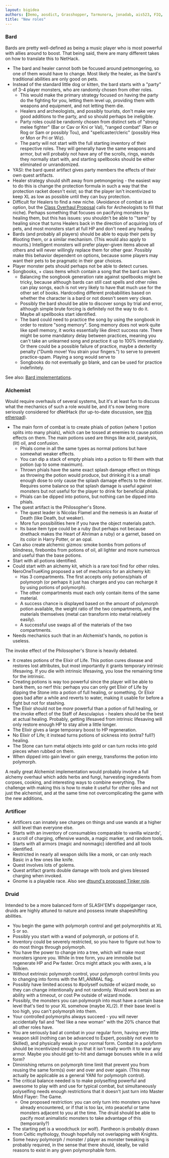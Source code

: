 ```yaml
---
layout: bigidea
authors: [Demo, aosdict, Grasshopper, Tarmunora, jonadab, ais523, FIQ, Chris_ANG, NeroOneTrueKing, Luxidream, K2, greqrg]
title: "New roles"
---
```


### Bard
Bards are pretty well-defined as being a music player who is most powerful with allies around to boost. That being said, there are many different takes on how to translate this to NetHack.
* The bard and healer cannot both be focused around petmongering, so one of them would have to change. Most likely the healer, as the bard's traditional abilities are only good on pets.
* Instead of the standard little dog or kitten, the bard starts with a "party" of 3-4 player monsters, who are randomly chosen from other roles.
  * This would make the primary strategy focused on having the party do the fighting for you, letting them level up, providing them with weapons and equipment, and not letting them die.
  * Healers and archeologists, and possibly tourists, don't make very good additions to the party, and so should perhaps be ineligible.
  * Party roles could be randomly chosen from distinct sets of "strong melee fighter" (Bar or Cav or Kni or Val), "ranged combat" (Ran or Rog or Sam or possibly Tou), and "spellcaster/cleric" (possibly Hea or Mon or Pri or Wiz).
  * The party will not start with the full starting inventory of their respective roles. They will generally have the same weapons and armor, but will probably not have any of the scrolls, rings, wands they normally start with, and starting spellbooks should be either eliminated or unrandomized.
* YASI: the bard quest artifact gives party members the effects of their own quest artifacts.
* Healer strategy should shift away from petmongering - the easiest way to do this is change the protection formula in such a way that the protection racket doesn't exist; so that the player isn't incentivized to keep XL as low as possible until they can buy protection.
* Difficult for Healers to find a new niche. (Avoidance of combat is an option, but the [Class Overhaul Proposal](https://nethackwiki.com/wiki/User:Jonadab/ClassOverhaul) calls for Archeologists to fill that niche). Perhaps something that focuses on pacifying monsters by healing them, but this has issues: you shouldn't be able to ''tame'' by healing since that turns Healers back in the direction of acquiring lots of pets, and most monsters start at full HP and don't need any healing.
* Bards (and probably all players) should be able to equip their pets by #looting them, or a similar mechanism. (This would also apply to mounts.) Intelligent monsters will prefer player-given items above all others and will never willingly replace them for other gear. Possibly make this behavior dependent on options, because some players may want their pets to be pragmatic in their gear choices.
* Player monster pets should perhaps not be able to detect curses.
* Songbooks, + class items which contain a song that the bard can learn.
  * Balancing the songbook generation rate against spellbooks might be tricky, because although bards can still cast spells and other roles can play songs, each is not very likely to have that much use for the other set of books. Hardcoding different probabilities based on whether the character is a bard or not doesn't seem very clean.
  * Possibly the bard should be able to discover songs by trial and error, although simple brute forcing is definitely not the way to do it. Maybe all spellbooks start identified.
  * The bard could need to practice the song by using the songbook in order to restore "song memory". Song memory does not work quite like spell memory, it works essentially like direct success rate. There might be some mandatory delay between practices, meaning you can't take an unlearned song and practice it up to 100% immediately. Or there could be a possible failure of practice, maybe a dexterity penalty ("Dumb move! You strain your fingers.") to serve to prevent practice-spam. Playing a song would serve to
  * Songbooks do not eventually go blank, and can be used for practice indefinitely.

See also: [Bard implementations](https://nethackwiki.com/wiki/Bard).

### Alchemist
Would require overhauls of several systems, but it's at least fun to discuss what the mechanics of such a role would be, and it's now being more seriously considered for dNetHack (for up-to-date discussion, see [this etherpad](https://etherpad.mit.edu/p/dNethack_Alchemy)).
* The main form of combat is to create phials of potion (where 1 potion splits into many phials), which can be tossed at enemies to cause potion effects on them. The main potions used are things like acid, paralysis, (lit) oil, and confusion.
  * Phials come in all the same types as normal potions but have somewhat weaker effects.
  * You can dip a stack of empty phials into a potion to fill them with that potion (up to some maximum).
  * Thrown phials have the same exact splash damage effect on things as throwing the potion would produce, but drinking it is a small enough dose to only cause the splash damage effects to the drinker. Requires some balance so that splash damage is useful against monsters but not useful for the player to drink for beneficial phials.
  * Phials can be dipped into potions, but nothing can be dipped into phials.
* The quest artifact is the Philosopher's Stone.
  * The quest leader is Nicolas Flamel and the nemesis is an Avatar of Death (like Death, but weaker).
  * More fun possibilities here if you have the object materials patch.
  * Its base item type could be a ruby (but perhaps not because dnethack makes the Heart of Ahriman a ruby) or a garnet, based on its color in Harry Potter, or an opal.
* Can also create alchemic gizmos: smoke bombs from potions of blindness, firebombs from potions of oil, all lighter and more numerous and useful than the base potions.
* Start with all potions identified.
* Could start with an alchemy kit, which is a rare tool find for other roles. NeroOneTrueKing proposed a set of mechanics for an alchemy kit:
  * Has 3 compartments. The first accepts only potions/phials of polymorph (or perhaps it just has charges and you can recharge it by using potions of polymorph).
  * The other compartments must each only contain items of the same material.
  * A success chance is displayed based on the amount of polymorph potion available, the weight ratio of the two compartments, and the materials themselves (metal can transform into metal relatively easily).
  * A successful use swaps all of the materials of the two compartments.
* Needs mechanics such that in an Alchemist's hands, no potion is useless.

The invoke effect of the Philosopher's Stone is heavily debated.
* It creates potions of the Elixir of Life. This potion cures disease and restores lost attributes, but most importantly it grants temporary intrinsic lifesaving. If you die with intrinsic lifesaving, you lose the remaining time for the intrinsic.
* Creating potions is way too powerful since the player will be able to bank them, so nerf this: perhaps you can only get Elixir of Life by dipping the Stone into a potion of full healing, or something. Or Elixir goes bad after a while and reverts to water, making it usable for before a fight but not for stashing.
* The Elixir should not be _more_ powerful than a potion of full healing, or the invoke effect of the Staff of Aesculapius - healers should be the best at actual healing. Probably, getting lifesaved from intrinsic lifesaving will only restore enough HP to stay alive a little longer.
* The Elixir gives a large temporary boost to HP regeneration.
* No Elixir of Life; it instead turns potions of sickness into (extra? full?) healing.
* The Stone can turn metal objects into gold or can turn rocks into gold pieces when rubbed on them.
* When dipped into gain level or gain energy, transforms the potion into polymorph.

A really great Alchemist implementation would probably involve a full alchemy overhaul which adds herbs and fungi, harvesting ingredients from corpses, cooking, and interesting ways to combine everything. The challenge with making this is how to make it useful for other roles and not just the alchemist, and at the same time not overcomplicating the game with the new additions.

### Artificer
* Artificers can innately see charges on things and use wands at a higher skill level than everyone else.
* Starts with an inventory of consumables comparable to vanilla wizards', a scroll of charging, offensive wands, a magic marker, and random tools.
* Starts with all armors (magic and nonmagic) identified and all tools identified.
* Restricted in nearly all weapon skills like a monk, or can only reach Basic in a few ones like knife.
* Quest involves lots of golems.
* Quest artifact grants double damage with tools and gives blessed charging when invoked.
* Gnome is a playable race.
Also see [dtsund's proposed Tinker role](https://nethackwiki.com/wiki/User:Jonadab/ClassOverhaul#Item_User:_Tinker).

### Druid
Intended to be a more balanced form of SLASH'EM's doppelganger race, druids are highly attuned to nature and possess innate shapeshifting abilities.
* You begin the game with polymorph control and get polymorphitis at XL 5 or so.
* Possibly you start with a wand of polymorph, or potions of it.
* Inventory could be severely restricted, so you have to figure out how to do most things through polymorph.
* You have the power to change into a tree, which will make most monsters ignore you. While in tree form, you are immobile but regenerate HP and Pw faster. Orcs might attack you with axes, a la Tolkien.
* Without extrinsic polymorph control, your polymorph control limits you to changing into forms with the M1_ANIMAL flag.
* Possibly have limited access to #polyself outside of wizard mode, so they can change intentionally and not randomly. Would work best as an ability with a timeout, or cost Pw outside of wizard mode.
* Possibly, the monsters you can polymorph into must have a certain base level that's tied to your XL somehow (maybe XL/2). If their base level is too high, you can't polymorph into them.
* Your controlled polymorphs always succeed - you will never accidentally fail and "feel like a new woman" with the 20% chance that all other roles have.
* You are seriously bad at combat in your regular form, having very little weapon skill (nothing can be advanced to Expert, possibly not even to Skilled), and physically weak in your normal form. Combat in a polyform should be incentivized enough so that it isn't really worth it to wear any armor. Maybe you should get to-hit and damage bonuses while in a wild form?
* Diminishing returns on polymorph time limit that prevent you from reusing the same form(s) over and over and over again. (This may actually be applicable as a general YANI for polymorph control).
* The critical balance needed is to make polyselfing powerful and awesome to play with and use for typical combat, but simultaneously polyselfing needs enough restrictions that it doesn't just turn into Master Mind Flayer: The Game.
  * One proposed restriction: you can only turn into monsters you have already encountered, or if that is too lax, into peaceful or tame monsters adjacent to you at the time. The druid should be able to pacify most animalistic monsters to take advantage of this (temporarily?)
* The starting pet is a woodchuck (or wolf). Pantheon is probably drawn from Celtic mythology, though hopefully not overlapping with Knights.
* Some heavy polymorph / monster / player as monster tweaking is probably required, in the sense that there should, ideally, be valid reasons to exist in any given polymorphable form.
